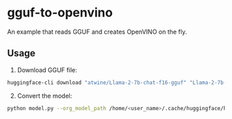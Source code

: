 # gguf-to-openvino
An example that reads GGUF and creates OpenVINO on the fly.

## Usage
1. Download GGUF file:
```sh
huggingface-cli download "atwine/Llama-2-7b-chat-f16-gguf" "Llama-2-7b-chat-f16.gguf"
```

2. Convert the model:
```sh
python model.py --org_model_path /home/<user_name>/.cache/huggingface/hub/models--atwine--Llama-2-7b-chat-f16-gguf/snapshots/140c851f3a1f5b9503a2c5d231122d02a0ae6c3c/Llama-2-7b-chat-f16.gguf --ov_model_path models/
```
